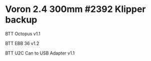 # Voron 2.4 300mm #2392 Klipper backup

  BTT Octopus v1.1

  BTT EBB 36 v1.2

  BTT U2C Can to USB Adapter v1.1
